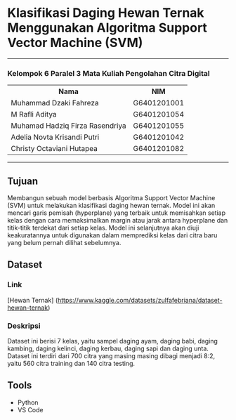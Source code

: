 # Klasifikasi Daging Hewan Ternak Menggunakan Algoritma Support Vector Machine (SVM)
---
### Kelompok 6 Paralel 3 Mata Kuliah Pengolahan Citra Digital
<table>
    <tr>
        <th>Nama</th>
        <th>NIM</th>
    </tr>
    <tr>
        <td>Muhammad Dzaki Fahreza</td>
        <td>G6401201001</td>
    </tr>
    <tr>
        <td>M Rafli Aditya</td>
        <td>G6401201054</td>
    </tr>
    <tr>
        <td>Muhamad Hadziq Firza Rasendriya</td>
        <td>G6401201055</td>
    </tr>
    <tr>
        <td>Adelia Novta Krisandi Putri</td>
        <td>G6401201042</td>
    </tr>
    <tr>
        <td>Christy Octaviani Hutapea</td>
        <td>G6401201082</td>
    </tr>
</table>

---

## Tujuan
Membangun sebuah model berbasis Algoritma Support Vector Machine (SVM) untuk melakukan klasifikasi daging hewan ternak. Model ini akan mencari garis pemisah (hyperplane) yang terbaik untuk memisahkan setiap kelas dengan cara memaksimalkan margin atau jarak antara hyperplane dan titik-titik terdekat dari setiap kelas. Model ini selanjutnya akan diuji keakuratannya untuk digunakan dalam memprediksi kelas dari citra baru yang belum pernah dilihat sebelumnya.

## Dataset
### Link
[Hewan Ternak]
(https://www.kaggle.com/datasets/zulfafebriana/dataset-hewan-ternak)

### Deskripsi
Dataset ini berisi 7 kelas, yaitu sampel daging ayam, daging babi, daging kambing, daging kelinci, daging kerbau, daging sapi dan daging unta.
Dataset ini terdiri dari 700 citra yang masing masing dibagi menjadi 8:2, yaitu 560 citra training dan 140 citra testing.

## Tools
- Python
- VS Code
